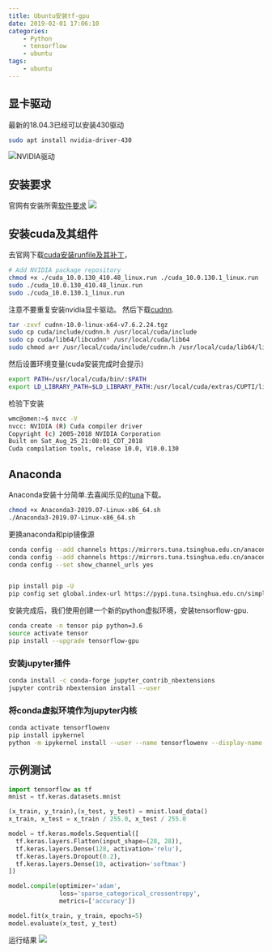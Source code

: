 ```yaml
---
title: Ubuntu安装tf-gpu
date: 2019-02-01 17:06:10
categories:
    - Python
    - tensorflow
    - ubuntu
tags:
    - ubuntu
---
```



## 显卡驱动

最新的18.04.3已经可以安装430驱动
```bash
sudo apt install nvidia-driver-430
```
![NVIDIA驱动](driver1.png)
## 安装要求
官网有安装所需[软件要求](https://tensorflow.google.cn/install/gpu)
![](tensor1.png)
## 安装cuda及其组件



去官网下载[cuda安装runfile及其补丁](https://developer.nvidia.com/cuda-10.0-download-archive)，

```bash
# Add NVIDIA package repository
chmod +x ./cuda_10.0.130_410.48_linux.run ./cuda_10.0.130.1_linux.run
sudo ./cuda_10.0.130_410.48_linux.run
sudo ./cuda_10.0.130.1_linux.run
```
注意不要重复安装nvidia显卡驱动。
然后下载[cudnn](https://developer.nvidia.com/rdp/cudnn-archive).
```bash
tar -zxvf cudnn-10.0-linux-x64-v7.6.2.24.tgz
sudo cp cuda/include/cudnn.h /usr/local/cuda/include
sudo cp cuda/lib64/libcudnn* /usr/local/cuda/lib64
sudo chmod a+r /usr/local/cuda/include/cudnn.h /usr/local/cuda/lib64/libcudnn*
```
然后设置环境变量(cuda安装完成时会提示)
```bash
export PATH=/usr/local/cuda/bin/:$PATH
export LD_LIBRARY_PATH=$LD_LIBRARY_PATH:/usr/local/cuda/extras/CUPTI/lib64
```
检验下安装
```bash
wmc@omen:~$ nvcc -V
nvcc: NVIDIA (R) Cuda compiler driver
Copyright (c) 2005-2018 NVIDIA Corporation
Built on Sat_Aug_25_21:08:01_CDT_2018
Cuda compilation tools, release 10.0, V10.0.130
```
## Anaconda
Anaconda安装十分简单.去喜闻乐见的[tuna](https://mirrors.tuna.tsinghua.edu.cn/anaconda/archive/Anaconda3-2019.07-Linux-x86_64.sh)下载。
```bash
chmod +x Anaconda3-2019.07-Linux-x86_64.sh
./Anaconda3-2019.07-Linux-x86_64.sh
```
更换anaconda和pip镜像源
```bash
conda config --add channels https://mirrors.tuna.tsinghua.edu.cn/anaconda/pkgs/free/
conda config --add channels https://mirrors.tuna.tsinghua.edu.cn/anaconda/pkgs/main/
conda config --set show_channel_urls yes


pip install pip -U
pip config set global.index-url https://pypi.tuna.tsinghua.edu.cn/simple
```
安装完成后，我们使用创建一个新的python虚拟环境，安装tensorflow-gpu.
```bash
conda create -n tensor pip python=3.6
source activate tensor
pip install --upgrade tensorflow-gpu
```
### 安装jupyter插件
```bash
conda install -c conda-forge jupyter_contrib_nbextensions
jupyter contrib nbextension install --user
```

### 将conda虚拟环境作为jupyter内核
```bash
conda activate tensorflowenv
pip install ipykernel
python -m ipykernel install --user --name tensorflowenv --display-name "Python (tensorflowenv)"
```

## 示例测试
```python
import tensorflow as tf
mnist = tf.keras.datasets.mnist

(x_train, y_train),(x_test, y_test) = mnist.load_data()
x_train, x_test = x_train / 255.0, x_test / 255.0

model = tf.keras.models.Sequential([
  tf.keras.layers.Flatten(input_shape=(28, 28)),
  tf.keras.layers.Dense(128, activation='relu'),
  tf.keras.layers.Dropout(0.2),
  tf.keras.layers.Dense(10, activation='softmax')
])

model.compile(optimizer='adam',
              loss='sparse_categorical_crossentropy',
              metrics=['accuracy'])

model.fit(x_train, y_train, epochs=5)
model.evaluate(x_test, y_test)
```

运行结果
![](run1.png)



